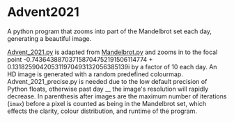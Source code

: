 # Advent2021
A python program that zooms into part of the Mandelbrot set each day, generating a beautiful image.

[Advent_2021.py](https://github.com/EthanTribe/Advent2021/Advent_2021.py) is adapted from [Mandelbrot.py](https://github.com/EthanTribe/The_Mandelbrot_Set_and_Pi/blob/main/Mandelbrot.py) and zooms in to the focal point -0.743643887037158704752191506114774 + 0.131825904205311970493132056385139i by a factor of 10 each day. An HD image is generated with a random predefined colourmap.
Advent_2021_precise.py is needed due to the low default precision of Python floats, otherwise past day __ the image's resolution will rapidly decrease.
In parenthesis after images are the maximum number of iterations (`imax`) before a pixel is counted as being in the Mandelbrot set, which effects the clarity, colour distribution, and runtime of the program.
